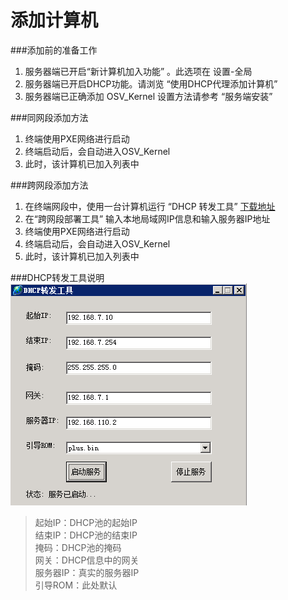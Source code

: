 # 添加计算机

###添加前的准备工作
1. 服务器端已开启“新计算机加入功能” 。此选项在 设置-全局
2. 服务器端已开启DHCP功能。请浏览 “使用DHCP代理添加计算机”
3. 服务器端已正确添加 OSV_Kernel  设置方法请参考 “服务端安装”



###同网段添加方法
1. 终端使用PXE网络进行启动
2. 终端启动后，会自动进入OSV_Kernel
3. 此时，该计算机已加入列表中



###跨网段添加方法
1.  在终端网段中，使用一台计算机运行 “DHCP 转发工具”  [下载地址](http://vpn.os-v.com:82/osv_plus_tools/DHCP%20%E4%B8%AD%E7%BB%A7%E5%99%A8.exe)
2.  在“跨网段部署工具” 输入本地局域网IP信息和输入服务器IP地址
3.  终端使用PXE网络进行启动
4.  终端启动后，会自动进入OSV_Kernel
5.  此时，该计算机已加入列表中


###DHCP转发工具说明
![](v8.png)


> 起始IP：DHCP池的起始IP  
> 结束IP：DHCP池的结束IP  
> 掩码：DHCP池的掩码  
> 网关：DHCP信息中的网关  
> 服务器IP：真实的服务器IP  
> 引导ROM：此处默认  




